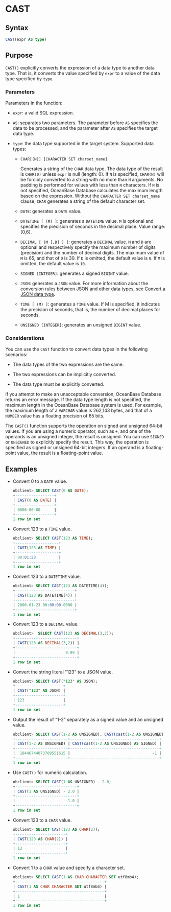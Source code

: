 # CAST

## Syntax

```sql
CAST(expr AS type)
```

## Purpose

`CAST()` explicitly converts the expression of a data type to another data type. That is, it converts the value specified by `expr` to a value of the data type specified by `type`.

### Parameters

Parameters in the function:

* `expr`: a valid SQL expression.

* `AS`: separates two parameters. The parameter before `AS` specifies the data to be processed, and the parameter after `AS` specifies the target data type.

* `type`: the data type supported in the target system. Supported data types:

   * `CHAR[(N)] [CHARACTER SET charset_name]`

      Generates a string of the `CHAR` data type. The data type of the result is `CHAR(0)` unless `expr` is null (length: 0). If `N` is specified, `CHAR(N)` will be forcibly converted to a string with no more than `N` arguments. No padding is performed for values with less than `N` characters. If `N` is not specified, OceanBase Database calculates the maximum length based on the expression. Without the `CHARACTER SET charset_name` clause, `CHAR` generates a string of the default character set.

   * `DATE`: generates a `DATE` value.

   * `DATETIME [ (M) ]`: generates a `DATETIME` value. `M` is optional and specifies the precision of seconds in the decimal place. Value range: \[0,6\].

   * `DECIMAL [ (M [,D] ) ]`: generates a `DECIMAL` value. `M` and `D` are optional and respectively specify the maximum number of digits (precision) and the number of decimal digits.  The maximum value of `M` is 65, and that of `D` is 30. If `D` is omitted, the default value is `0`. If `M` is omitted, the default value is `10`.

   * `SIGNED [INTEGER]`: generates a signed `BIGINT` value.

   * `JSON`: generates a `JSON` value. For more information about the conversion rules between JSON and other data types, see [Convert a JSON data type](../../../1.basic-elements-of-mysql-mode/1.data-type-of-mysql-mode/8.json-formatted-data-type-of-mysql-mode/4.json-formatted-data-type-conversion-of-mysql-mode.md).

   * `TIME [ (M) ]`: generates a `TIME` value.  If M is specified, it indicates the precision of seconds, that is, the number of decimal places for seconds.

   * `UNSIGNED [INTEGER]`: generates an unsigned `BIGINT` value.

### Considerations

You can use the `CAST` function to convert data types in the following scenarios:

* The data types of the two expressions are the same.

* The two expressions can be implicitly converted.

* The data type must be explicitly converted.

If you attempt to make an unacceptable conversion, OceanBase Database returns an error message. If the data type length is not specified, the maximum length in the OceanBase Database system is used. For example, the maximum length of a `VARCHAR` value is 262,143 bytes, and that of a `NUMBER` value has a floating precision of 65 bits.

The `CAST()` function supports the operation on signed and unsigned 64-bit values. If you are using a numeric operator, such as `+`, and one of the operands is an unsigned integer, the result is unsigned. You can use `SIGNED` or `UNSIGNED` to explicitly specify the result. This way, the operation is specified as signed or unsigned 64-bit integers. If an operand is a floating-point value, the result is a floating-point value.

## Examples

* Convert 0 to a `DATE` value.

   ```sql
   obclient> SELECT CAST(0 AS DATE);
   +-----------------+
   | CAST(0 AS DATE) |
   +-----------------+
   | 0000-00-00      |
   +-----------------+
   1 row in set
   ```

* Convert 123 to a `TIME` value.

   ```sql
   obclient> SELECT CAST(123 AS TIME);
   +-------------------+
   | CAST(123 AS TIME) |
   +-------------------+
   | 00:01:23          |
   +-------------------+
   1 row in set
   ```

* Convert 123 to a `DATETIME` value.

   ```sql
   obclient> SELECT CAST(123 AS DATETIME(4));
   +--------------------------+
   | CAST(123 AS DATETIME(4)) |
   +--------------------------+
   | 2000-01-23 00:00:00.0000 |
   +--------------------------+
   1 row in set
   ```

* Convert 123 to a `DECIMAL` value.

   ```sql
   obclient>  SELECT CAST(123 AS DECIMAL(3,2));
   +---------------------------+
   | CAST(123 AS DECIMAL(3,2)) |
   +---------------------------+
   |                      9.99 |
   +---------------------------+
   1 row in set
   ```

* Convert the string literal "123" to a JSON value.

   ```sql
   obclient> SELECT CAST("123" AS JSON);
   +---------------------+
   | CAST("123" AS JSON) |
   +---------------------+
   | 123                 |
   +---------------------+
   1 row in set
   ```

* Output the result of "1-2" separately as a signed value and an unsigned value.

   ```sql
   obclient> SELECT CAST(1-2 AS UNSIGNED), CAST(cast(1-2 AS UNSIGNED) AS SIGNED);
   +-----------------------+---------------------------------------+
   | CAST(1-2 AS UNSIGNED) | CAST(cast(1-2 AS UNSIGNED) AS SIGNED) |
   +-----------------------+---------------------------------------+
   |  18446744073709551615 |                                    -1 |
   +-----------------------+---------------------------------------+
   1 row in set
   ```

* Use `CAST()` for numeric calculation.

   ```sql
   obclient> SELECT CAST(1 AS UNSIGNED) - 2.0;
   +---------------------------+
   | CAST(1 AS UNSIGNED) - 2.0 |
   +---------------------------+
   |                      -1.0 |
   +---------------------------+
   1 row in set
   ```

* Convert 123 to a `CHAR` value.

   ```sql
   obclient> SELECT CAST(123 AS CHAR(2));
   +----------------------+
   | CAST(123 AS CHAR(2)) |
   +----------------------+
   | 12                   |
   +----------------------+
   1 row in set
   ```

* Convert 1 to a `CHAR` value and specify a character set.

   ```sql
   obclient> SELECT CAST(1 AS CHAR CHARACTER SET utf8mb4);
   +---------------------------------------+
   | CAST(1 AS CHAR CHARACTER SET utf8mb4) |
   +---------------------------------------+
   | 1                                     |
   +---------------------------------------+
   1 row in set
   ```
